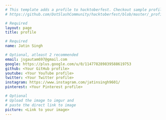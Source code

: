 ```yaml
---
# This template adds a profile to hacktoberfest. Checkout sample profile at
# https://github.com/DotSlashCommunity/hacktoberfest/blob/master/_profile/ksdme.md

# Required
layout: page
title: profile

# Required
name: Jatin Singh

# Optional, atleast 2 recommended
email: jsgautam697@gmail.com
google: https://plus.google.com/u/0/114778289839588619753
github: <Your GitHub profile> 
youtube: <Your YouTube profile>
twitter: <Your Twitter profile>
instagram: https://www.instagram.com/jatinsingh9601/
pinterest: <Your Pinterest profile>

# Optional
# Upload the image to imgur and
# paste the direct link to image
picture: <Link to your image>
---
```

